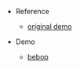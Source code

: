 - Reference
  - [original demo](https://codepen.io/cmalven/pen/eYdbvgN)

- Demo
  - [bebop](https://28dvj8.sse.codesandbox.io/)
